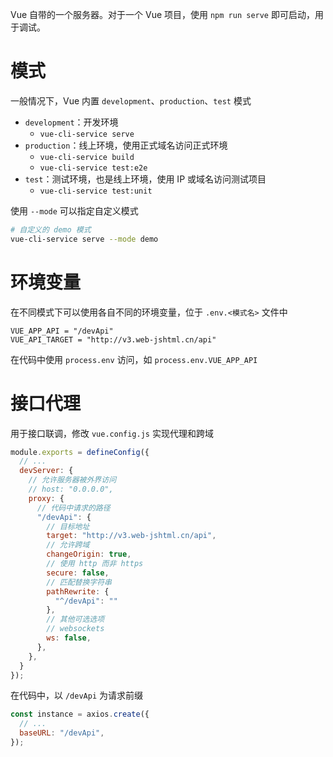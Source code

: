 Vue 自带的一个服务器。对于一个 Vue 项目，使用 `npm run serve` 即可启动，用于调试。

# 模式

一般情况下，Vue 内置 `development`、`production`、`test` 模式
- `development`：开发环境
	- `vue-cli-service serve`
- `production`：线上环境，使用正式域名访问正式环境
	- `vue-cli-service build`
	- `vue-cli-service test:e2e`
- `test`：测试环境，也是线上环境，使用 IP 或域名访问测试项目
	- `vue-cli-service test:unit`

使用 `--mode` 可以指定自定义模式

```bash
# 自定义的 demo 模式
vue-cli-service serve --mode demo
```

# 环境变量

在不同模式下可以使用各自不同的环境变量，位于 `.env.<模式名>` 文件中

```properties
VUE_APP_API = "/devApi"
VUE_API_TARGET = "http://v3.web-jshtml.cn/api"
```

在代码中使用 `process.env` 访问，如 `process.env.VUE_APP_API`

# 接口代理

用于接口联调，修改 `vue.config.js` 实现代理和跨域

```js
module.exports = defineConfig({
  // ...
  devServer: {
    // 允许服务器被外界访问
    // host: "0.0.0.0",
    proxy: {
      // 代码中请求的路径
      "/devApi": {
        // 目标地址
        target: "http://v3.web-jshtml.cn/api",
        // 允许跨域
        changeOrigin: true,
        // 使用 http 而非 https
        secure: false,    
        // 匹配替换字符串
        pathRewrite: {
          "^/devApi": ""
        },
        // 其他可选选项
        // websockets
        ws: false,
      },
    },
  }
});
```

在代码中，以 `/devApi` 为请求前缀

```js
const instance = axios.create({
  // ...
  baseURL: "/devApi",
});
```
